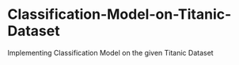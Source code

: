 # Classification-Model-on-Titanic-Dataset
Implementing Classification Model on the given Titanic Dataset
